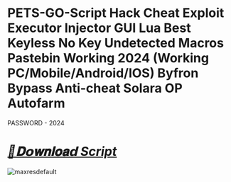 # PETS-GO-Script Hack Cheat Exploit Executor Injector GUI Lua Best Keyless No Key Undetected Macros Pastebin Working 2024 (Working PC/Mobile/Android/IOS) Byfron Bypass Anti-cheat Solara OP Autofarm



PASSWORD - 2024

# ***[📁𝐃𝗼𝐰𝐧𝐥𝐨𝐚𝗱 Script](https://bit.ly/4126ogy)***


![maxresdefault](https://github.com/user-attachments/assets/74c0d685-1dea-4280-8691-ca1466cb6b55)

